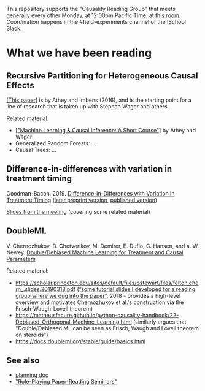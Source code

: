 This repository supports the "Causality Reading Group" that meets generally every other Monday, at 12:00pm Pacific Time, at [this room](berkeley.zoom.us/my/dalex). Coordination happens in the #field-experiments channel of the ISchool Slack.

# What we have been reading 

## Recursive Partitioning for Heterogeneous Causal Effects 

[[This paper]](./papers/athey_imbens_2016.pdf) is by Athey and Imbens (2016), and is the starting point for a line of research that is taken up with Stephan Wager and others. 

Related material:

- [["Machine Learning & Causal Inference: A Short Course"]](https://www.gsb.stanford.edu/faculty-research/centers-initiatives/sil/research/methods/ai-machine-learning/short-course) by Athey and Wager
- Generalized Random Forests: ...
- Causal Trees: ...

## Difference-in-differences with variation in treatment timing
Goodman-Bacon. 2019. [Difference-in-Differences with Variation in Treatment Timing](https://cdn.vanderbilt.edu/vu-my/wp-content/uploads/sites/2318/2019/07/29170757/ddtiming_7_29_2019.pdf)  ([later preprint version](http://goodman-bacon.com/pdfs/ddtiming.pdf), [published version](https://www.sciencedirect.com/science/article/abs/pii/S0304407621001445))

[Slides from the meeting](https://docs.google.com/presentation/d/15P8KdAgPySQPawD5whifZRIn-snkaDoO1IzZedEoYH4/edit) (covering some related material)

## DoubleML
V. Chernozhukov, D. Chetverikov, M. Demirer, E. Duflo, C. Hansen, and a. W. Newey. [Double/Debiased Machine Learning for Treatment and Causal Parameters](https://arxiv.org/abs/1608.00060)

Related material:
- https://scholar.princeton.edu/sites/default/files/bstewart/files/felton.chern_.slides.20190318.pdf ([“some tutorial slides I developed for a reading group where we dug into the paper”](https://twitter.com/cfelton_/status/1110623518780256256), 2018 - provides a high-level overview and motivates Chernozhukov et al.'s construction via the Frisch-Waugh-Lovell theorem)
- https://matheusfacure.github.io/python-causality-handbook/22-Debiased-Orthogonal-Machine-Learning.html (similarly argues that "Double/Debiased ML can be seen as Frisch, Waugh and Lovell theorem on steroids")
- https://docs.doubleml.org/stable/guide/basics.html 

## See also
- [planning doc](https://docs.google.com/document/d/1MUX_IAQWz6RDQnIVnPL8pD7CKJMg6-W9DIGZsMbNFcc/edit#)
- ["Role-Playing Paper-Reading Seminars"](https://colinraffel.com/blog/role-playing-seminar.html)
